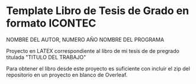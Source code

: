 # Template Libro de Tesis de Grado en formato ICONTEC

NOMBRE DEL AUTOR, NUMERO AÑO
NOMBRE DEL PROGRAMA

Proyecto en LATEX correspondiente al libro de mi tesis de de pregrado titulada "TITULO DEL TRABAJO"


Para obtener el libro desde este proyecto es suficiente con incluir el zip del repositorio en un proyecto en blanco de Overleaf.
